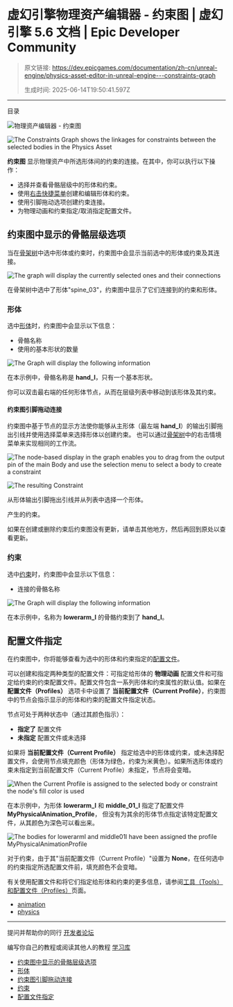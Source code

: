 # 虚幻引擎物理资产编辑器 - 约束图 | 虚幻引擎 5.6 文档 | Epic Developer Community

> 原文链接: https://dev.epicgames.com/documentation/zh-cn/unreal-engine/physics-asset-editor-in-unreal-engine---constraints-graph
> 
> 生成时间: 2025-06-14T19:50:41.597Z

---

目录

![物理资产编辑器 - 约束图](https://dev.epicgames.com/community/api/documentation/image/0238a17e-c318-48d4-8137-09e6b4b71123?resizing_type=fill&width=1920&height=335)

![The Constraints Graph shows the linkages for constraints between the selected bodies in the Physics Asset](https://d1iv7db44yhgxn.cloudfront.net/documentation/images/71f81f05-0488-4079-a606-0deb6fbac705/graph.png)

**约束图** 显示物理资产中所选形体间的约束的连接。在其中，你可以执行以下操作：

-   选择并查看骨骼层级中的形体和约束。
-   使用[右击快捷菜单](/documentation/zh-cn/unreal-engine/physics-asset-editor-in-unreal-engine---skeleton-tree#%E9%80%89%E6%8B%A9%E5%BF%AB%E6%8D%B7%E8%8F%9C%E5%8D%95)创建和编辑形体和约束。
-   使用引脚拖动选项创建约束连接。
-   为物理动画和约束指定/取消指定配置文件。

## 约束图中显示的骨骼层级选项

当在[骨架树](/documentation/zh-cn/unreal-engine/physics-asset-editor-in-unreal-engine---skeleton-tree)中选中形体或约束时，约束图中会显示当前选中的形体或约束及其连接。

![The graph will display the currently selected ones and their connections](https://d1iv7db44yhgxn.cloudfront.net/documentation/images/c90a37ab-1785-4c6f-9eea-bda133f916e4/graph-with-skel-selection.png)

在骨架树中选中了形体"spine\_03"，约束图中显示了它们连接到的约束和形体。

### 形体

选中[形体](/documentation/zh-cn/unreal-engine/physics-bodies-in-unreal-engine)时，约束图中会显示以下信息：

-   骨骼名称
-   使用的基本形状的数量

![The Graph will display the following information](https://d1iv7db44yhgxn.cloudfront.net/documentation/images/5d2dc24b-211f-4e25-bf7e-545ab08eedd2/body-info.png)

在本示例中，骨骼名称是 **hand\_l**，只有一个基本形状。

你可以双击最右端的任何形体节点，从而在层级列表中移动到该形体及其约束。

#### 约束图引脚拖动连接

约束图中基于节点的显示方法使你能够从主形体（最左端 **hand\_l**）的输出引脚拖出引线并使用选择菜单来选择形体以创建约束。 也可以通过[骨架树](/documentation/zh-cn/unreal-engine/physics-asset-editor-in-unreal-engine---skeleton-tree#%E9%80%89%E6%8B%A9%E5%BF%AB%E6%8D%B7%E8%8F%9C%E5%8D%95)中的右击情境菜单来实现相同的工作流。

![The node-based display in the graph enables you to drag from the output pin of the main Body and use the selection menu to select a body to create a constraint](https://d1iv7db44yhgxn.cloudfront.net/documentation/images/7e0b7d1b-72b6-4d78-b55a-1570995641f7/pin-dragging-01.png)

![The resulting Constraint](https://d1iv7db44yhgxn.cloudfront.net/documentation/images/1fba439e-ff9f-4694-9c66-0e6a714efecd/pin-dragging-02.png)

从形体输出引脚拖出引线并从列表中选择一个形体。

产生的约束。

如果在创建或删除约束后约束图没有更新，请单击其他地方，然后再回到原处以查看更新。

### 约束

选中[约束](/documentation/zh-cn/unreal-engine/physics-constraint-reference-in-unreal-engine)时，约束图中会显示以下信息：

-   连接的骨骼名称

![The Graph will display the following information](https://d1iv7db44yhgxn.cloudfront.net/documentation/images/f29cce11-baa6-4984-b756-1bf565829497/constraint-info.png)

在本示例中，名称为 **lowerarm\_l** 的骨骼约束到了 **hand\_l**。

## 配置文件指定

在约束图中，你将能够查看为选中的形体和约束指定的[配置文件](/documentation/zh-cn/unreal-engine/physics-asset-editor-in-unreal-engine---tools-and-profiles#%E5%BD%93%E5%89%8D%E9%85%8D%E7%BD%AE%E6%96%87%E4%BB%B6%E6%8C%87%E5%AE%9A)。

可以创建和指定两种类型的配置文件：可指定给形体的 **物理动画** 配置文件和可指定给约束的约束配置文件。配置文件包含一系列形体和约束属性的默认值。如果在 **配置文件（Profiles）** 选项卡中设置了 **当前配置文件（Current Profile）**，约束图中的节点会指示显示的形体和约束的配置文件指定状态。

节点可处于两种状态中（通过其颜色指示）：

-   **指定了** 配置文件
-   **未指定** 配置文件或未选择

如果将 **当前配置文件（Current Profile）** 指定给选中的形体或约束，或未选择配置文件，会使用节点填充颜色（形体为绿色，约束为米黄色）。如果所选形体或约束未指定到当前配置文件（Current Profile）未指定，节点将会变暗。

![When the Current Profile is assigned to the selected body or constraint the node's fill color is used](https://d1iv7db44yhgxn.cloudfront.net/documentation/images/a74edc3b-3e0b-42a2-89a1-65b8cd7353e4/profile-assignment.png)

在本示例中，为形体 **lowerarm\_l** 和 **middle\_01\_l** 指定了配置文件 **MyPhysicalAnimation\_Profile**， 但没有为其余的形体节点指定该特定配置文件，从其颜色为深色可以看出来。

![The bodies for lowerarml and middle01l have been assigned the profile MyPhysicalAnimationProfile](https://d1iv7db44yhgxn.cloudfront.net/documentation/images/61848130-4751-48d5-a3a7-8148e4d44478/profile-assignment-none.png)

对于约束，由于其"当前配置文件（Current Profile）"设置为 **None**，在任何选中的约束指定所选配置文件前，填充颜色不会变暗。

有关使用配置文件和将它们指定给形体和约束的更多信息，请参阅[工具（Tools）和配置文件（Profiles）](/documentation/zh-cn/unreal-engine/physics-asset-editor-in-unreal-engine---tools-and-profiles#%E5%BD%93%E5%89%8D%E9%85%8D%E7%BD%AE%E6%96%87%E4%BB%B6%E6%8C%87%E5%AE%9A)页面。

-   [animation](https://dev.epicgames.com/community/search?query=animation)
-   [physics](https://dev.epicgames.com/community/search?query=physics)

* * *

提问并帮助你的同行 [开发者论坛](https://forums.unrealengine.com/categories?tag=unreal-engine)

编写你自己的教程或阅读其他人的教程 [学习库](https://dev.epicgames.com/community/unreal-engine/learning)

-   [约束图中显示的骨骼层级选项](/documentation/zh-cn/unreal-engine/physics-asset-editor-in-unreal-engine---constraints-graph#%E7%BA%A6%E6%9D%9F%E5%9B%BE%E4%B8%AD%E6%98%BE%E7%A4%BA%E7%9A%84%E9%AA%A8%E9%AA%BC%E5%B1%82%E7%BA%A7%E9%80%89%E9%A1%B9)
-   [形体](/documentation/zh-cn/unreal-engine/physics-asset-editor-in-unreal-engine---constraints-graph#%E5%BD%A2%E4%BD%93)
-   [约束图引脚拖动连接](/documentation/zh-cn/unreal-engine/physics-asset-editor-in-unreal-engine---constraints-graph#%E7%BA%A6%E6%9D%9F%E5%9B%BE%E5%BC%95%E8%84%9A%E6%8B%96%E5%8A%A8%E8%BF%9E%E6%8E%A5)
-   [约束](/documentation/zh-cn/unreal-engine/physics-asset-editor-in-unreal-engine---constraints-graph#%E7%BA%A6%E6%9D%9F)
-   [配置文件指定](/documentation/zh-cn/unreal-engine/physics-asset-editor-in-unreal-engine---constraints-graph#%E9%85%8D%E7%BD%AE%E6%96%87%E4%BB%B6%E6%8C%87%E5%AE%9A)